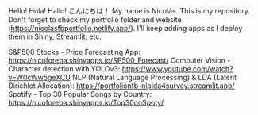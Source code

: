 Hello! Hola! Hallo! こんにちは！ My name is Nicolás. This is my repository. Don't forget to check my portfolio folder and website (https://nicolasfbportfolio.netlify.app/). I'll keep adding apps as I deploy them in Shiny, Streamlit, etc.

S&P500 Stocks - Price Forecasting App: https://nicoforeba.shinyapps.io/SP500_Forecast/
Computer Vision - Character detection with YOLOv3: https://www.youtube.com/watch?v=W0cWw5geXCU 
NLP (Natural Language Processing) & LDA (Latent Dirichlet Allocation): https://portfolionfb-nlplda4survey.streamlit.app/
Spotify - Top 30 Popular Songs by Country: https://nicoforeba.shinyapps.io/Top30onSpoty/
